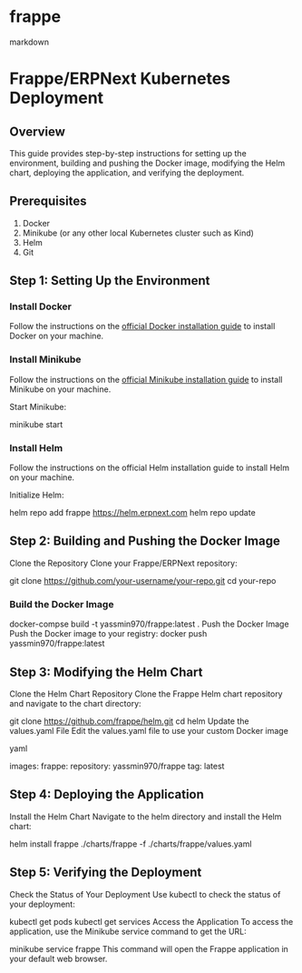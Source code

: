 # frappe
markdown

# Frappe/ERPNext Kubernetes Deployment

## Overview

This guide provides step-by-step instructions for setting up the environment, building and pushing the Docker image, modifying the Helm chart, deploying the application, and verifying the deployment.

## Prerequisites

1. Docker
2. Minikube (or any other local Kubernetes cluster such as Kind)
3. Helm
4. Git

## Step 1: Setting Up the Environment

### Install Docker

Follow the instructions on the [official Docker installation guide](https://docs.docker.com/get-docker/) to install Docker on your machine.

### Install Minikube

Follow the instructions on the [official Minikube installation guide](https://minikube.sigs.k8s.io/docs/start/) to install Minikube on your machine.

Start Minikube:

minikube start
### Install Helm
Follow the instructions on the official Helm installation guide to install Helm on your machine.

Initialize Helm:



helm repo add frappe https://helm.erpnext.com
helm repo update
## Step 2: Building and Pushing the Docker Image
Clone the Repository
Clone your Frappe/ERPNext repository:



git clone https://github.com/your-username/your-repo.git
cd your-repo
### Build the Docker Image



docker-compse  build -t yassmin970/frappe:latest .
Push the Docker Image
Push the Docker image to your registry:
docker push yassmin970/frappe:latest
## Step 3: Modifying the Helm Chart
Clone the Helm Chart Repository
Clone the Frappe Helm chart repository and navigate to the chart directory:


git clone https://github.com/frappe/helm.git
cd helm
Update the values.yaml File
Edit the values.yaml file to use your custom Docker image

yaml

images:
  frappe:
    repository: yassmin970/frappe
    tag: latest


## Step 4: Deploying the Application
Install the Helm Chart
Navigate to the helm directory and install the Helm chart:



helm install frappe ./charts/frappe -f ./charts/frappe/values.yaml
## Step 5: Verifying the Deployment
Check the Status of Your Deployment
Use kubectl to check the status of your deployment:


kubectl get pods
kubectl get services
Access the Application
To access the application, use the Minikube service command to get the URL:


minikube service frappe
This command will open the Frappe application in your default web browser.





